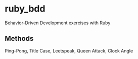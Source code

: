 # ruby_bdd
Behavior-Driven Development exercises with Ruby

## Methods
Ping-Pong, Title Case, Leetspeak, Queen Attack, Clock Angle
